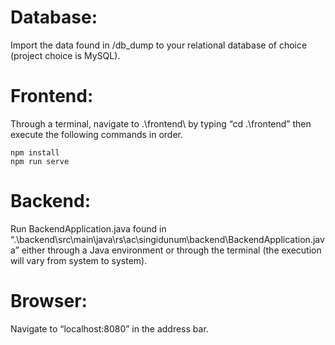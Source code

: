 # Database:
Import the data found in /db_dump to your relational database of choice (project
choice is MySQL).
# Frontend:
Through a terminal, navigate to .\frontend\ by typing “cd .\frontend” then execute the
following commands in order.
```
npm install
npm run serve
```
# Backend:
Run BackendApplication.java found in
“.\backend\src\main\java\rs\ac\singidunum\backend\BackendApplication.java” either
through a Java environment or through the terminal (the execution will vary from
system to system).
# Browser:
Navigate to “localhost:8080” in the address bar.
